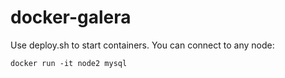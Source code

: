 # docker-galera


Use deploy.sh to start containers.
You can connect to any node:

```docker run -it node2 mysql ```



